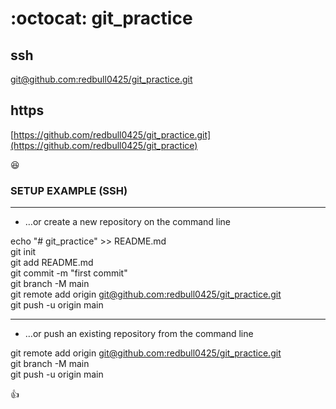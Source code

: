 # :octocat: git_practice #

## ssh ##
[git@github.com:redbull0425/git_practice.git](https://github.com/redbull0425/git_practice)
  
## https ##
[https://github.com/redbull0425/git_practice.git](https://github.com/redbull0425/git_practice)  
  
  
:satisfied:
### SETUP EXAMPLE (SSH) ###
***  
* …or create a new repository on the command line
  
echo "# git_practice" >> README.md  
git init  
git add README.md  
git commit -m "first commit"  
git branch -M main  
git remote add origin [git@github.com:redbull0425/git_practice.git](https://github.com/redbull0425/git_practice)  
git push -u origin main  
  
***
* …or push an existing repository from the command line
  
git remote add origin [git@github.com:redbull0425/git_practice.git](https://github.com/redbull0425/git_practice)    
git branch -M main  
git push -u origin main  
  
  
:+1:
